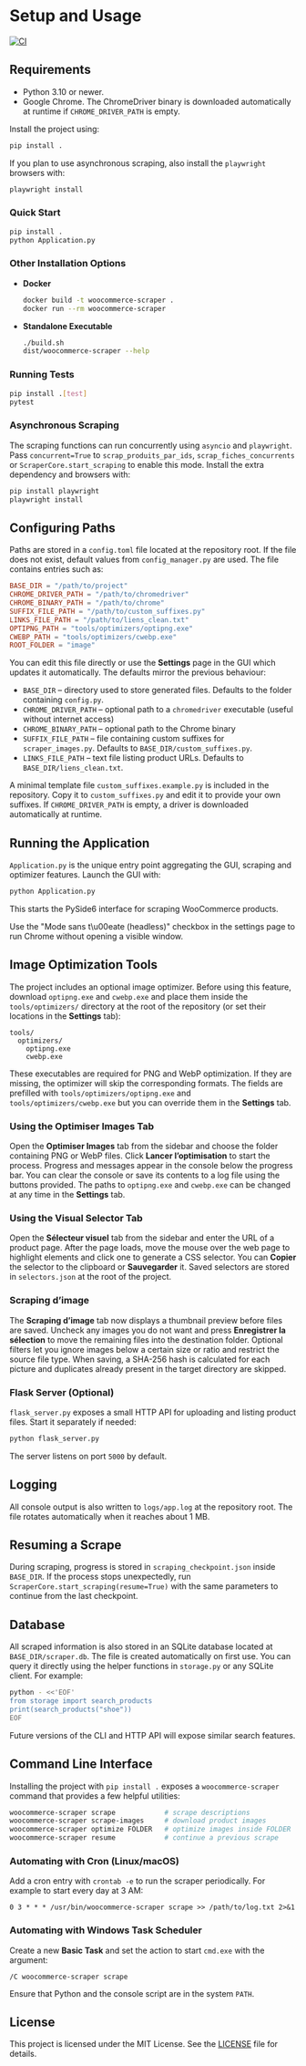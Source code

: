 # Setup and Usage
[![CI](https://github.com/USER/REPO/actions/workflows/ci.yml/badge.svg)](https://github.com/USER/REPO/actions/workflows/ci.yml)

## Requirements
- Python 3.10 or newer.
- Google Chrome. The ChromeDriver binary is downloaded automatically at runtime if `CHROME_DRIVER_PATH` is empty.

Install the project using:

```bash
pip install .
```

If you plan to use asynchronous scraping, also install the
`playwright` browsers with:

```bash
playwright install
```

### Quick Start

```bash
pip install .
python Application.py
```

### Other Installation Options

- **Docker**

  ```bash
  docker build -t woocommerce-scraper .
  docker run --rm woocommerce-scraper
  ```

- **Standalone Executable**

  ```bash
  ./build.sh
  dist/woocommerce-scraper --help
  ```

### Running Tests

```bash
pip install .[test]
pytest
```

### Asynchronous Scraping

The scraping functions can run concurrently using `asyncio` and
`playwright`. Pass `concurrent=True` to
`scrap_produits_par_ids`, `scrap_fiches_concurrents` or `ScraperCore.start_scraping`
to enable this mode. Install the extra dependency and browsers with:

```bash
pip install playwright
playwright install
```

## Configuring Paths
Paths are stored in a `config.toml` file located at the repository root. If the
file does not exist, default values from `config_manager.py` are used. The file
contains entries such as:

```toml
BASE_DIR = "/path/to/project"
CHROME_DRIVER_PATH = "/path/to/chromedriver"
CHROME_BINARY_PATH = "/path/to/chrome"
SUFFIX_FILE_PATH = "/path/to/custom_suffixes.py"
LINKS_FILE_PATH = "/path/to/liens_clean.txt"
OPTIPNG_PATH = "tools/optimizers/optipng.exe"
CWEBP_PATH = "tools/optimizers/cwebp.exe"
ROOT_FOLDER = "image"
```

You can edit this file directly or use the **Settings** page in the GUI which
updates it automatically. The defaults mirror the previous behaviour:

* `BASE_DIR` – directory used to store generated files. Defaults to the folder
  containing `config.py`.
* `CHROME_DRIVER_PATH` – optional path to a `chromedriver` executable (useful
  without internet access)
* `CHROME_BINARY_PATH` – optional path to the Chrome binary
* `SUFFIX_FILE_PATH` – file containing custom suffixes for `scraper_images.py`.
  Defaults to `BASE_DIR/custom_suffixes.py`.
* `LINKS_FILE_PATH` – text file listing product URLs. Defaults to
  `BASE_DIR/liens_clean.txt`.

A minimal template file `custom_suffixes.example.py` is included in the
repository. Copy it to `custom_suffixes.py` and edit it to provide your own
suffixes. If `CHROME_DRIVER_PATH` is empty, a driver is downloaded
automatically at runtime.

## Running the Application
`Application.py` is the unique entry point aggregating the GUI, scraping and optimizer features. Launch the GUI with:

```bash
python Application.py
```

This starts the PySide6 interface for scraping WooCommerce products.

Use the "Mode sans t\u00eate (headless)" checkbox in the settings page to run Chrome without opening a visible window.

## Image Optimization Tools
The project includes an optional image optimizer. Before using this feature,
download `optipng.exe` and `cwebp.exe` and place them inside the
`tools/optimizers/` directory at the root of the repository (or set their
locations in the **Settings** tab):

```
tools/
  optimizers/
    optipng.exe
    cwebp.exe
```

These executables are required for PNG and WebP optimization. If they are
missing, the optimizer will skip the corresponding formats.
The fields are prefilled with `tools/optimizers/optipng.exe` and
`tools/optimizers/cwebp.exe` but you can override them in the **Settings** tab.

### Using the Optimiser Images Tab
Open the **Optimiser Images** tab from the sidebar and choose the folder
containing PNG or WebP files. Click **Lancer l’optimisation** to start the
process. Progress and messages appear in the console below the progress bar.
You can clear the console or save its contents to a log file using the buttons
provided. The paths to `optipng.exe` and `cwebp.exe` can be changed at any time
in the **Settings** tab.

### Using the Visual Selector Tab
Open the **Sélecteur visuel** tab from the sidebar and enter the URL of a
product page. After the page loads, move the mouse over the web page to
highlight elements and click one to generate a CSS selector. You can **Copier**
the selector to the clipboard or **Sauvegarder** it. Saved selectors are stored
  in `selectors.json` at the root of the project.

### Scraping d’image

The **Scraping d’image** tab now displays a thumbnail preview before files are
saved. Uncheck any images you do not want and press **Enregistrer la
sélection** to move the remaining files into the destination folder. Optional
filters let you ignore images below a certain size or ratio and restrict the
source file type. When saving, a SHA-256 hash is calculated for each picture and
duplicates already present in the target directory are skipped.

### Flask Server (Optional)
`flask_server.py` exposes a small HTTP API for uploading and listing product files. Start it separately if needed:

```bash
python flask_server.py
```

The server listens on port `5000` by default.

## Logging
All console output is also written to `logs/app.log` at the repository root. The
file rotates automatically when it reaches about 1 MB.

## Resuming a Scrape
During scraping, progress is stored in `scraping_checkpoint.json` inside
`BASE_DIR`. If the process stops unexpectedly, run
`ScraperCore.start_scraping(resume=True)` with the same parameters to continue
from the last checkpoint.

## Database

All scraped information is also stored in an SQLite database located at
`BASE_DIR/scraper.db`. The file is created automatically on first use. You can
query it directly using the helper functions in `storage.py` or any SQLite
client. For example:

```bash
python - <<'EOF'
from storage import search_products
print(search_products("shoe"))
EOF
```

Future versions of the CLI and HTTP API will expose similar search features.

## Command Line Interface

Installing the project with `pip install .` exposes a `woocommerce-scraper`
command that provides a few helpful utilities:

```bash
woocommerce-scraper scrape            # scrape descriptions
woocommerce-scraper scrape-images     # download product images
woocommerce-scraper optimize FOLDER   # optimize images inside FOLDER
woocommerce-scraper resume            # continue a previous scrape
```

### Automating with Cron (Linux/macOS)

Add a cron entry with `crontab -e` to run the scraper periodically. For example
to start every day at 3 AM:

```cron
0 3 * * * /usr/bin/woocommerce-scraper scrape >> /path/to/log.txt 2>&1
```

### Automating with Windows Task Scheduler

Create a new **Basic Task** and set the action to start `cmd.exe` with the
argument:

```
/C woocommerce-scraper scrape
```

Ensure that Python and the console script are in the system `PATH`.

## License
This project is licensed under the MIT License. See the [LICENSE](LICENSE) file for details.
